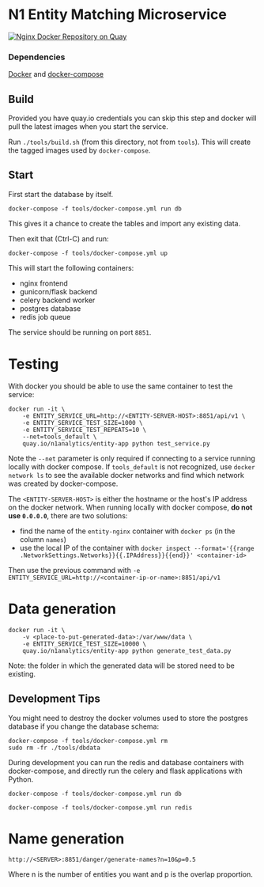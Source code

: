 # N1 Entity Matching Microservice


[![Nginx Docker Repository on Quay](https://quay.io/repository/n1analytics/entity-nginx/status "Docker Repository on Quay")](https://quay.io/repository/n1analytics/entity-nginx)

### Dependencies

[Docker](http://docs.docker.com/installation/) and [docker-compose](http://docs.docker.com/compose/)

## Build

Provided you have quay.io credentials you can skip this step and docker will pull the
latest images when you start the service.

Run `./tools/build.sh` (from this directory, not from `tools`). This will create the tagged
images used by `docker-compose`.

## Start

First start the database by itself.

    docker-compose -f tools/docker-compose.yml run db

This gives it a chance to create the tables and import any existing data.

Then exit that (Ctrl-C) and run:

    docker-compose -f tools/docker-compose.yml up

This will start the following containers:

- nginx frontend
- gunicorn/flask backend
- celery backend worker
- postgres database
- redis job queue

The service should be running on port `8851`.

# Testing

With docker you should be able to use the same container to test the service:

    docker run -it \
        -e ENTITY_SERVICE_URL=http://<ENTITY-SERVER-HOST>:8851/api/v1 \
        -e ENTITY_SERVICE_TEST_SIZE=1000 \
        -e ENTITY_SERVICE_TEST_REPEATS=10 \
        --net=tools_default \
        quay.io/n1analytics/entity-app python test_service.py

Note the `--net` parameter is only required if connecting to a service running locally
with docker compose. If `tools_default` is not recognized, use `docker network ls` to
see the available docker networks and find which network was created by docker-compose.

The `<ENTITY-SERVER-HOST>` is either the hostname or the host's IP address on the
docker network. When running locally with docker compose, **do not use `0.0.0.0`**,
there are two solutions:

- find the name of the `entity-nginx` container with `docker ps` (in the column `names`)
- use the local IP of the container with
  `docker inspect --format='{{range .NetworkSettings.Networks}}{{.IPAddress}}{{end}}' <container-id>`

Then use the previous command with `-e ENTITY_SERVICE_URL=http://<container-ip-or-name>:8851/api/v1`

# Data generation

    docker run -it \
        -v <place-to-put-generated-data>:/var/www/data \
        -e ENTITY_SERVICE_TEST_SIZE=10000 \
        quay.io/n1analytics/entity-app python generate_test_data.py

Note: the folder in which the generated data will be stored need to be existing.

## Development Tips

You might need to destroy the docker volumes used to store the postgres database if
you change the database schema:

    docker-compose -f tools/docker-compose.yml rm
    sudo rm -fr ./tools/dbdata

During development you can run the redis and database containers with docker-compose,
and directly run the celery and flask applications with Python.


    docker-compose -f tools/docker-compose.yml run db

    docker-compose -f tools/docker-compose.yml run redis


# Name generation

    http://<SERVER>:8851/danger/generate-names?n=10&p=0.5

Where n is the number of entities you want and p is the overlap proportion.
